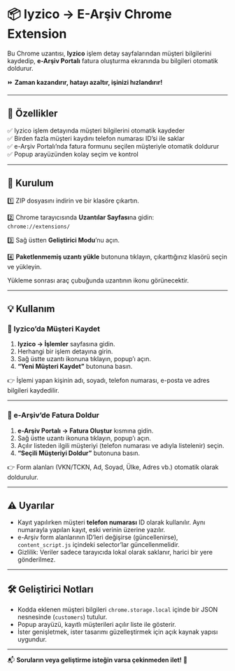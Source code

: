 # 📦 Iyzico → E-Arşiv Chrome Extension

Bu Chrome uzantısı, **Iyzico** işlem detay sayfalarından müşteri bilgilerini kaydedip, **e-Arşiv Portalı** fatura oluşturma ekranında bu bilgileri otomatik doldurur.

⏩ **Zaman kazandırır, hatayı azaltır, işinizi hızlandırır!**

---

## 🚀 Özellikler

✅ Iyzico işlem detayında müşteri bilgilerini otomatik kaydeder  
✅ Birden fazla müşteri kaydını telefon numarası ID’si ile saklar  
✅ e-Arşiv Portalı’nda fatura formunu seçilen müşteriyle otomatik doldurur  
✅ Popup arayüzünden kolay seçim ve kontrol

---

## 🔧 Kurulum

1️⃣ ZIP dosyasını indirin ve bir klasöre çıkartın.

2️⃣ Chrome tarayıcısında **Uzantılar Sayfası**na gidin:  
`chrome://extensions/`

3️⃣ Sağ üstten **Geliştirici Modu**’nu açın.

4️⃣ **Paketlenmemiş uzantı yükle** butonuna tıklayın, çıkarttığınız klasörü seçin ve yükleyin.

Yükleme sonrası araç çubuğunda uzantının ikonu görünecektir.

---

## 💡 Kullanım

### 🔹 Iyzico’da Müşteri Kaydet

1. **Iyzico → İşlemler** sayfasına gidin.  
2. Herhangi bir işlem detayına girin.  
3. Sağ üstte uzantı ikonuna tıklayın, popup’ı açın.  
4. **“Yeni Müşteri Kaydet”** butonuna basın.

👉 İşlemi yapan kişinin adı, soyadı, telefon numarası, e-posta ve adres bilgileri kaydedilir.

---

### 🔹 e-Arşiv’de Fatura Doldur

1. **e-Arşiv Portalı → Fatura Oluştur** kısmına gidin.  
2. Sağ üstte uzantı ikonuna tıklayın, popup’ı açın.  
3. Açılır listeden ilgili müşteriyi (telefon numarası ve adıyla listelenir) seçin.  
4. **“Seçili Müşteriyi Doldur”** butonuna basın.

👉 Form alanları (VKN/TCKN, Ad, Soyad, Ülke, Adres vb.) otomatik olarak doldurulur.

---

## ⚠️ Uyarılar

- Kayıt yapılırken müşteri **telefon numarası** ID olarak kullanılır. Aynı numarayla yapılan kayıt, eski verinin üzerine yazılır.
- e-Arşiv form alanlarının ID’leri değişirse (güncellenirse), `content_script.js` içindeki selector’lar güncellenmelidir.
- Gizlilik: Veriler sadece tarayıcıda lokal olarak saklanır, harici bir yere gönderilmez.

---

## 🛠️ Geliştirici Notları

- Kodda eklenen müşteri bilgileri `chrome.storage.local` içinde bir JSON nesnesinde (`customers`) tutulur.
- Popup arayüzü, kayıtlı müşterileri açılır liste ile gösterir.
- İster genişletmek, ister tasarımı güzelleştirmek için açık kaynak yapısı uygundur.

---

📬 **Soruların veya geliştirme isteğin varsa çekinmeden ilet!** 🚀
